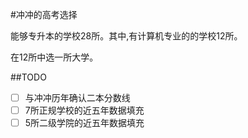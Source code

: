 #冲冲的高考选择

能够专升本的学校28所。其中,有计算机专业的的学校12所。

在12所中选一所大学。

##TODO

 - [ ] 与冲冲历年确认二本分数线
 - [ ] 7所正规学校的近五年数据填充
 - [ ] 5所二级学院的近五年数据填充